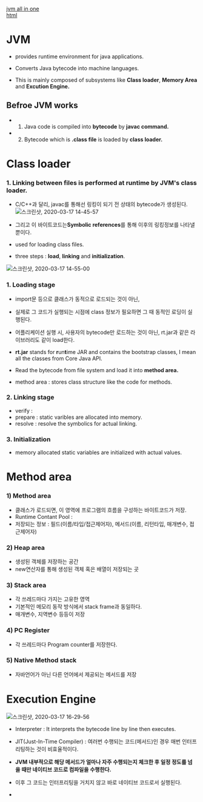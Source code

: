 


[jvm all in one](https://www.youtube.com/watch?v=ZBJ0u9MaKtM)  
[html](https://www.guru99.com/java-virtual-machine-jvm.html)  


# JVM  
  
  * provides runtime environment for java applications.  
  * Converts Java bytecode into machine languages.  
  
  * This is mainly composed of subsystems like **Class loader**, **Memory Area** and **Excution Engine.**  
  
## Befroe JVM works  

  * 1) Java code is compiled into **bytecode** by **javac command.**  
  * 2) Bytecode which is **.class file** is loaded by **class loader.**  


# Class loader   

### 1. Linking between files is performed at runtime by JVM's class loader.  
  * C/C++과 달리, javac를 통해선 링킹이 되기 전 상태의 bytecode가 생성된다.  
  ![스크린샷, 2020-03-17 14-45-57](https://user-images.githubusercontent.com/34915108/76825734-0e0a6c00-685e-11ea-822f-be5f8fa27ae7.png)
  
  * 그리고 이 바이트코드는**Symbolic references**를 통해 이후의 링킹정보를 나타낼 뿐이다.  
  
  * used for loading class files.  
  * three steps : **load**, **linking** and **initialization**.  
  
  ![스크린샷, 2020-03-17 14-55-00](https://user-images.githubusercontent.com/34915108/76826239-4cecf180-685f-11ea-9922-93814f62a62b.png)  
  

### 1. Loading stage   
  * import문 등으로 클래스가 동적으로 로드되는 것이 아닌,  
  * 실제로 그 코드가 실행되는 시점에 class 정보가 필요하면 그 때 동적인 로딩이 실행된다.  
  * 어플리케이션 실행 시, 사용자의 bytecode만 로드하는 것이 아닌, rt.jar과 같은 라이브러리도 같이 load한다.  
  * **rt.jar** stands for **r**un**t**ime JAR and contains the bootstrap classes, I mean all the classes from Core Java API.  
  
  * Read the bytecode from file system and load it into **method area.**  
  * method area : stores class structure like the code for methods.  


### 2. Linking stage  

  * verify :  
  * prepare : static varibles are allocated into memory.   
  * resolve : resolve the symbolics for actual linking.  
  
### 3. Initialization  
  * memory allocated static variables are initialized with actual values.  
  
  

# Method area  

 
### 1) Method area 
  * 클래스가 로드되면, 이 영역에 프로그램의 흐름을 구성하는 바이트코드가 저장.  
  * Runtime Contant Pool :  
  * 저장되는 정보 : 필드(이름/타입/접근제어자), 메서드(이름, 리턴타입, 매개변수, 접근제어자)  
  
  
### 2) Heap area  
  * 생성된 객체를 저장하는 공간  
  * new연산자를 통해 생성된 객체 혹은 배열이 저장되는 곳  
 
### 3) Stack area  
  * 각 쓰레드마다 가지는 고유한 영역  
  * 기본적인 메모리 동작 방식에서 stack frame과 동일하다.  
  * 매개변수, 지역변수 등등이 저장  
  
### 4) PC Register  
  * 각 쓰레드마다 Program counter를 저장한다.  

### 5) Native Method stack  
  * 자바언어가 아닌 다른 언어에서 제공되는 메서드를 저장  
  


# Execution Engine  
![스크린샷, 2020-03-17 16-29-56](https://user-images.githubusercontent.com/34915108/76832400-98f26300-686c-11ea-85f1-8c858c2a7b1c.png)  
  
  * Interpreter : It interprets the bytecode line by line then executes.  
  
  * JIT(Just-In-Time Compiler) : 여러번 수행되는 코드(메서드)인 경우 매번 인터프리팅하는 것이 비효율적이다.  
  * **JVM 내부적으로 해당 메서드가 얼마나 자주 수행되는지 체크한 후 일정 정도를 넘을 때만 네이티브 코드로 컴파일을 수행한다.**  
  * 이후 그 코드는 인터프리팅을 거치지 않고 바로 네이티브 코드로서 실행된다.  
  *
  
  
  
  
  
  
 

